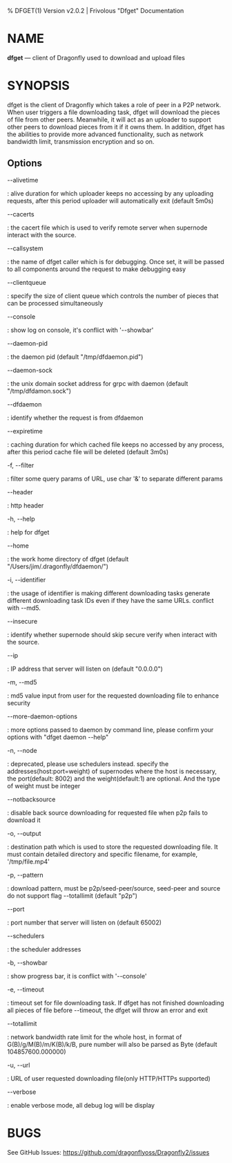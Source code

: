 % DFGET(1) Version v2.0.2 | Frivolous "Dfget" Documentation

NAME
====

**dfget** — client of Dragonfly used to download and upload files

SYNOPSIS
========

dfget is the client of Dragonfly which takes a role of peer in a P2P network. When user triggers a file downloading
task, dfget will download the pieces of file from other peers. Meanwhile, it will act as an uploader to support other
peers to download pieces from it if it owns them. In addition, dfget has the abilities to provide more advanced
functionality, such as network bandwidth limit, transmission encryption and so on.

Options
-------

--alivetime

:   alive duration for which uploader keeps no accessing by any uploading requests, after this period uploader will automatically exit (default 5m0s)

--cacerts

:   the cacert file which is used to verify remote server when supernode interact with the source.

--callsystem

:   the name of dfget caller which is for debugging. Once set, it will be passed to all components around the request to make debugging easy

--clientqueue

:   specify the size of client queue which controls the number of pieces that can be processed simultaneously

--console

:   show log on console, it's conflict with '--showbar'

--daemon-pid

:   the daemon pid (default "/tmp/dfdaemon.pid")

--daemon-sock

:   the unix domain socket address for grpc with daemon (default "/tmp/dfdamon.sock")

--dfdaemon

:   identify whether the request is from dfdaemon

--expiretime

:   caching duration for which cached file keeps no accessed by any process, after this period cache file will be deleted (default 3m0s)

-f, --filter

:   filter some query params of URL, use char '&' to separate different params

--header

:   http header

-h, --help

:   help for dfget

--home

:   the work home directory of dfget (default "/Users/jim/.dragonfly/dfdaemon/")

-i, --identifier

:   the usage of identifier is making different downloading tasks generate different downloading task IDs even if they have the same URLs. conflict with --md5.

--insecure

:   identify whether supernode should skip secure verify when interact with the source.

--ip

:   IP address that server will listen on (default "0.0.0.0")

-m, --md5

:   md5 value input from user for the requested downloading file to enhance security

--more-daemon-options

:   more options passed to daemon by command line, please confirm your options with "dfget daemon --help"

-n, --node

:   deprecated, please use schedulers instead. specify the addresses(host:port=weight) of supernodes where the host is necessary, the port(default: 8002) and the weight(default:1) are optional. And the type of weight must be integer

--notbacksource

:   disable back source downloading for requested file when p2p fails to download it

-o, --output

:   destination path which is used to store the requested downloading file. It must contain detailed directory and specific filename, for example, '/tmp/file.mp4'

-p, --pattern

:   download pattern, must be p2p/seed-peer/source, seed-peer and source do not support flag --totallimit (default "p2p")

--port

:   port number that server will listen on (default 65002)

--schedulers

:   the scheduler addresses

-b, --showbar

:   show progress bar, it is conflict with '--console'

-e, --timeout

:   timeout set for file downloading task. If dfget has not finished downloading all pieces of file before --timeout, the dfget will throw an error and exit

--totallimit

:   network bandwidth rate limit for the whole host, in format of G(B)/g/M(B)/m/K(B)/k/B, pure number will also be parsed as Byte (default 104857600.000000)

-u, --url

:   URL of user requested downloading file(only HTTP/HTTPs supported)

--verbose

:   enable verbose mode, all debug log will be display

BUGS
====

See GitHub Issues: <https://github.com/dragonflyoss/Dragonfly2/issues>
